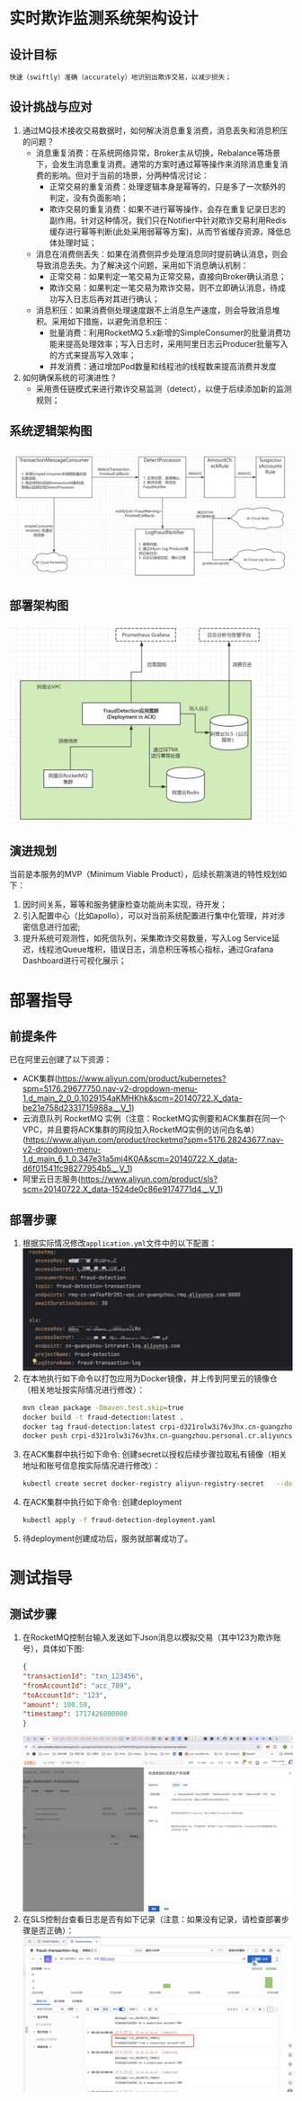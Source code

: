 # 实时欺诈监测系统架构设计
## 设计目标
    快速（swiftly）准确（accurately）地识别出欺诈交易，以减少损失；
## 设计挑战与应对
1. 通过MQ技术接收交易数据时，如何解决消息重复消费，消息丢失和消息积压的问题？
    - 消息重复消费：在系统网络异常，Broker主从切换，Rebalance等场景下，会发生消息重复消费。通常的方案时通过幂等操作来消除消息重复消费的影响。但对于当前的场景，分两种情况讨论：
        - 正常交易的重复消费：处理逻辑本身是幂等的，只是多了一次额外的判定，没有负面影响；
        - 欺诈交易的重复消费：如果不进行幂等操作，会存在重复记录日志的副作用。针对这种情况，我们只在Notifier中针对欺诈交易利用Redis缓存进行幂等判断(此处采用弱幂等方案)，从而节省缓存资源，降低总体处理时延；
    - 消息在消费侧丢失：如果在消费侧异步处理消息同时提前确认消息，则会导致消息丢失。为了解决这个问题，采用如下消息确认机制：
        - 正常交易：如果判定一笔交易为正常交易，直接向Broker确认消息；
        - 欺诈交易：如果判定一笔交易为欺诈交易，则不立即确认消息，待成功写入日志后再对其进行确认；
    - 消息积压：如果消费侧处理速度跟不上消息生产速度，则会导致消息堆积。采用如下措施，以避免消息积压：
        - 批量消费：利用RocketMQ 5.x新增的SimpleConsumer的批量消费功能来提高处理效率；写入日志时，采用阿里日志云Producer批量写入的方式来提高写入效率；
        - 并发消费：通过增加Pod数量和线程池的线程数来提高消费并发度
2. 如何确保系统的可演进性？
    - 采用责任链模式来进行欺诈交易监测（detect），以便于后续添加新的监测规则；
## 系统逻辑架构图
![逻辑架构图](./LogicalArchitecture.png "逻辑架构图")
## 部署架构图
![部署架构图](./DeploymentArchitecture.png "部署架构图")
## 演进规划
当前是本服务的MVP（Minimum Viable Product），后续长期演进的特性规划如下：
1. 因时间关系，幂等和服务健康检查功能尚未实现，待开发；
2. 引入配置中心（比如apollo），可以对当前系统配置进行集中化管理，并对涉密信息进行加密;
3. 提升系统可观测性，如死信队列，采集欺诈交易数量，写入Log Service延迟，线程池Queue堆积，错误日志，消息积压等核心指标，通过Grafana Dashboard进行可视化展示；
# 部署指导
## 前提条件
已在阿里云创建了以下资源：
- ACK集群(https://www.aliyun.com/product/kubernetes?spm=5176.29677750.nav-v2-dropdown-menu-1.d_main_2_0_0.1029154aKMHKhk&scm=20140722.X_data-be21e758d2331715988a._.V_1)
- 云消息队列 RocketMQ 实例（注意：RocketMQ实例要和ACK集群在同一个VPC，并且要将ACK集群的网段加入RocketMQ实例的访问白名单）(https://www.aliyun.com/product/rocketmq?spm=5176.28243677.nav-v2-dropdown-menu-1.d_main_6_1_0.347e31a5mj4K0A&scm=20140722.X_data-d6f01541fc98277954b5._.V_1)
- 阿里云日志服务(https://www.aliyun.com/product/sls?scm=20140722.X_data-1524de0c86e9174771d4._.V_1)
## 部署步骤
1. 根据实际情况修改`application.yml`文件中的以下配置：
   ![application.yml配置](./application_yaml.png "application.yml配置")
2. 在本地执行如下命令以打包应用为Docker镜像，并上传到阿里云的镜像仓（相关地址按实际情况进行修改）：
   ```bash
   mvn clean package -Dmaven.test.skip=true
   docker build -t fraud-detection:latest .
   docker tag fraud-detection:latest crpi-d321rolw3i76v3hx.cn-guangzhou.personal.cr.aliyuncs.com/bank_test/fraud-detection:latest
   docker push crpi-d321rolw3i76v3hx.cn-guangzhou.personal.cr.aliyuncs.com/bank_test/fraud-detection:latest
   ```
3. 在ACK集群中执行如下命令: 创建secret以授权后续步骤拉取私有镜像（相关地址和账号信息按实际情况进行修改）：
   ```bash
   kubectl create secret docker-registry aliyun-registry-secret   --docker-server=crpi-d321rolw3i76v3hx.cn-guangzhou.personal.cr.aliyuncs.com  --docker-username=xxx   --docker-password=xxx
   ```
4. 在ACK集群中执行如下命令: 创建deployment
   ```bash
   kubectl apply -f fraud-detection-deployment.yaml
   ```
5. 待deployment创建成功后，服务就部署成功了。
# 测试指导
## 测试步骤
1. 在RocketMQ控制台输入发送如下Json消息以模拟交易（其中123为欺诈账号），具体如下图:
   ``` json
   {
   "transactionId": "txn_123456",
   "fromAccountId": "acc_789",
   "toAccountId": "123",
   "amount": 100.50,
   "timestamp": 1717426800000
   }
   ```
   ![RocketMQ控制台模拟交易](./test1.png "RocketMQ控制台模拟交易")
2. 在SLS控制台查看日志是否有如下记录（注意：如果没有记录，请检查部署步骤是否正确）：
   ![SLS控制台查看日志](./test2.png "SLS控制台查看日志")